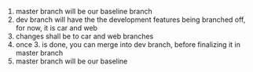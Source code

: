 1. master branch will be our baseline branch
2. dev branch will have the the development features being branched off, for now, it is car and web
3. changes shall be to car and web branches 
4. once 3. is done, you can merge into dev branch, before finalizing it in master branch
5. master branch will be our baseline

